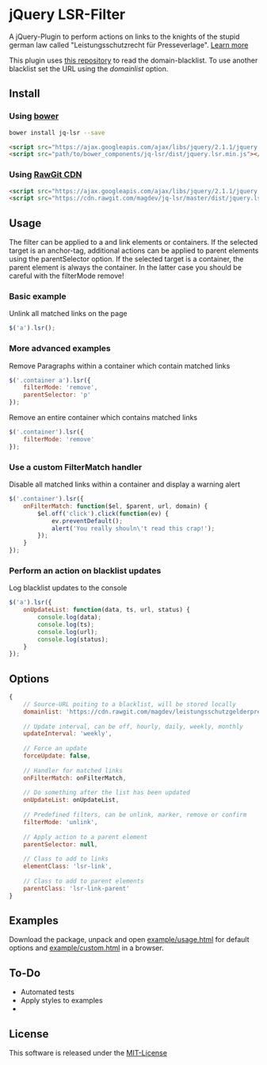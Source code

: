 # jQuery LSR-Filter

A jQuery-Plugin to perform actions on links to the knights of the stupid german law called "Leistungsschutzrecht 
für Presseverlage". [Learn more](https://github.com/magdev/leistungsschutzgelderpresser/blob/master/README.md)

This plugin uses [this repository](https://github.com/magdev/leistungsschutzgelderpresser) to read the domain-blacklist.
To use another blacklist set the URL using the _domainlist_ option.

## Install

### Using [bower](http://bower.io)

```bash
bower install jq-lsr --save
```

```html
<script src="https://ajax.googleapis.com/ajax/libs/jquery/2.1.1/jquery.min.js"></script>
<script src="path/to/bower_components/jq-lsr/dist/jquery.lsr.min.js"></script>
``` 

### Using [RawGit CDN](https://rawgit.com)

```html
<script src="https://ajax.googleapis.com/ajax/libs/jquery/2.1.1/jquery.min.js"></script>
<script src="https://cdn.rawgit.com/magdev/jq-lsr/master/dist/jquery.lsr.min.js"></script>
```



## Usage

The filter can be applied to a and link elements or containers. If the selected target is an anchor-tag, 
additional actions can be applied to parent elements using the parentSelector option. If the selected 
target is a container, the parent element is always the container. In the latter case you should be careful 
with the filterMode remove!


### Basic example

Unlink all matched links on the page
```javascript
$('a').lsr();
```


### More advanced examples

Remove Paragraphs within a container which contain matched links 
```javascript
$('.container a').lsr({
    filterMode: 'remove',
    parentSelector: 'p'
});
```

Remove an entire container which contains matched links
```javascript
$('.container').lsr({
    filterMode: 'remove'
});
```


### Use a custom FilterMatch handler

Disable all matched links within a container and display a warning alert
```javascript
$('.container').lsr({
    onFilterMatch: function($el, $parent, url, domain) {
        $el.off('click').click(function(ev) {
            ev.preventDefault();
            alert('You really shouln\'t read this crap!');
        });
    }
});
```


### Perform an action on blacklist updates

Log blacklist updates to the console
```javascript
$('a').lsr({
    onUpdateList: function(data, ts, url, status) {
        console.log(data);
        console.log(ts);
        console.log(url);
        console.log(status);
    }
});
```


## Options

```javascript
{
    // Source-URL poiting to a blacklist, will be stored locally
    domainlist: 'https://cdn.rawgit.com/magdev/leistungsschutzgelderpresser/master/domains.json',
    
    // Update interval, can be off, hourly, daily, weekly, monthly
    updateInterval: 'weekly',
    
    // Force an update
    forceUpdate: false,
    
    // Handler for matched links
    onFilterMatch: onFilterMatch,
    
    // Do something after the list has been updated
    onUpdateList: onUpdateList,
    
    // Predefined filters, can be unlink, marker, remove or confirm
    filterMode: 'unlink',
    
    // Apply action to a parent element
    parentSelector: null,
    
    // Class to add to links
    elementClass: 'lsr-link',
    
    // Class to add to parent elements
    parentClass: 'lsr-link-parent'
}
```



## Examples

Download the package, unpack and open [example/usage.html](example/usage.html) for default options and 
[example/custom.html](example/custom.html) in a browser.



## To-Do

  * Automated tests
  * Apply styles to examples
  * 



## License

This software is released under the [MIT-License](LICENSE.md)
